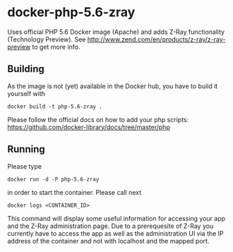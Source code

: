 # docker-php-5.6-zray
Uses official PHP 5.6 Docker image (Apache) and adds Z-Ray functionality (Technology Preview).
See http://www.zend.com/en/products/z-ray/z-ray-preview to get more info.

## Building
As the image is not (yet) available in the Docker hub, you have to build it yourself with
```
docker build -t php-5.6-zray .
```
Please follow the official docs on how to add your php scripts:
https://github.com/docker-library/docs/tree/master/php
## Running
Please type 
```
docker run -d -P php-5.6-zray
```
in order to start the container. Please call next
```
docker logs <CONTAINER_ID>
```
This command will display some useful information for accessing your app and the Z-Ray administration page. Due to a prerequesite of Z-Ray you currently have to access the app as well as the administration UI via the IP address of the container and not with localhost and the mapped port.
